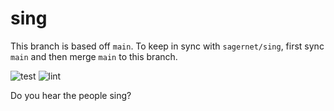 # sing

This branch is based off `main`.
To keep in sync with `sagernet/sing`, first sync `main` and then merge `main` to this branch.

![test](https://github.com/sagernet/sing/actions/workflows/test.yml/badge.svg)
![lint](https://github.com/sagernet/sing/actions/workflows/lint.yml/badge.svg)

Do you hear the people sing?
